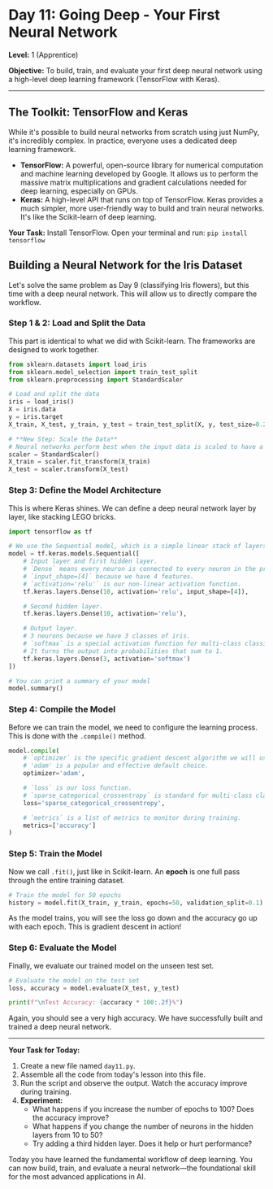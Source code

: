 # Day 11: Going Deep - Your First Neural Network

**Level:** 1 (Apprentice)

**Objective:** To build, train, and evaluate your first deep neural network using a high-level deep learning framework (TensorFlow with Keras).

---

## The Toolkit: TensorFlow and Keras

While it's possible to build neural networks from scratch using just NumPy, it's incredibly complex. In practice, everyone uses a dedicated deep learning framework.

*   **TensorFlow:** A powerful, open-source library for numerical computation and machine learning developed by Google. It allows us to perform the massive matrix multiplications and gradient calculations needed for deep learning, especially on GPUs.
*   **Keras:** A high-level API that runs on top of TensorFlow. Keras provides a much simpler, more user-friendly way to build and train neural networks. It's like the Scikit-learn of deep learning.

**Your Task:** Install TensorFlow. Open your terminal and run:
`pip install tensorflow`

## Building a Neural Network for the Iris Dataset

Let's solve the same problem as Day 9 (classifying Iris flowers), but this time with a deep neural network. This will allow us to directly compare the workflow.

### Step 1 & 2: Load and Split the Data
This part is identical to what we did with Scikit-learn. The frameworks are designed to work together.

```python
from sklearn.datasets import load_iris
from sklearn.model_selection import train_test_split
from sklearn.preprocessing import StandardScaler

# Load and split the data
iris = load_iris()
X = iris.data
y = iris.target
X_train, X_test, y_train, y_test = train_test_split(X, y, test_size=0.2, random_state=42)

# **New Step: Scale the Data**
# Neural networks perform best when the input data is scaled to have a mean of 0 and a standard deviation of 1.
scaler = StandardScaler()
X_train = scaler.fit_transform(X_train)
X_test = scaler.transform(X_test)
```

### Step 3: Define the Model Architecture
This is where Keras shines. We can define a deep neural network layer by layer, like stacking LEGO bricks.

```python
import tensorflow as tf

# We use the Sequential model, which is a simple linear stack of layers.
model = tf.keras.models.Sequential([
    # Input layer and first hidden layer. 
    # `Dense` means every neuron is connected to every neuron in the previous layer.
    # `input_shape=[4]` because we have 4 features.
    # `activation='relu'` is our non-linear activation function.
    tf.keras.layers.Dense(10, activation='relu', input_shape=[4]),

    # Second hidden layer.
    tf.keras.layers.Dense(10, activation='relu'),

    # Output layer.
    # 3 neurons because we have 3 classes of iris.
    # `softmax` is a special activation function for multi-class classification.
    # It turns the output into probabilities that sum to 1.
    tf.keras.layers.Dense(3, activation='softmax')
])

# You can print a summary of your model
model.summary()
```

### Step 4: Compile the Model
Before we can train the model, we need to configure the learning process. This is done with the `.compile()` method.

```python
model.compile(
    # `optimizer` is the specific gradient descent algorithm we will use.
    # 'adam' is a popular and effective default choice.
    optimizer='adam', 

    # `loss` is our loss function. 
    # `sparse_categorical_crossentropy` is standard for multi-class classification.
    loss='sparse_categorical_crossentropy',

    # `metrics` is a list of metrics to monitor during training.
    metrics=['accuracy']
)
```

### Step 5: Train the Model
Now we call `.fit()`, just like in Scikit-learn. An **epoch** is one full pass through the entire training dataset.

```python
# Train the model for 50 epochs
history = model.fit(X_train, y_train, epochs=50, validation_split=0.1)
```
As the model trains, you will see the loss go down and the accuracy go up with each epoch. This is gradient descent in action!

### Step 6: Evaluate the Model
Finally, we evaluate our trained model on the unseen test set.

```python
# Evaluate the model on the test set
loss, accuracy = model.evaluate(X_test, y_test)

print(f"\nTest Accuracy: {accuracy * 100:.2f}%")
```

Again, you should see a very high accuracy. We have successfully built and trained a deep neural network.

---

**Your Task for Today:**

1.  Create a new file named `day11.py`.
2.  Assemble all the code from today's lesson into this file.
3.  Run the script and observe the output. Watch the accuracy improve during training.
4.  **Experiment:**
    *   What happens if you increase the number of epochs to 100? Does the accuracy improve?
    *   What happens if you change the number of neurons in the hidden layers from 10 to 50?
    *   Try adding a third hidden layer. Does it help or hurt performance?

Today you have learned the fundamental workflow of deep learning. You can now build, train, and evaluate a neural network—the foundational skill for the most advanced applications in AI.
